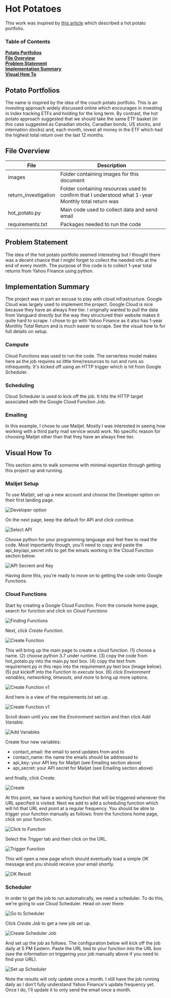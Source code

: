 # Hot Potatoes
This work was inspired by [this article](https://www.theglobeandmail.com/investing/markets/etfs/article-hot-vs-passive-potato-portfolios-which-delivers-the-best-return/) which described a hot potato portfolio.

### Table of Contents
**[Potato Portfolios](#potato-portfolios)**<br>
**[File Overview](#file-overview)**<br>
**[Problem Statement](#problem-statement)**<br>
**[Implementation Summary](#implementation-summary)**<br>
**[Visual How To](#visual-how-to)**<br>

## Potato Portfolios
The name is inspired by the idea of the couch potato portfolio. This is an investing approach widely discussed online which encourages in investing in index tracking ETFs and holding for the long term. By contrast, the hot potato approach suggested that we should take the same ETF basket (in this case suggested as Canadian stocks, Canadian bonds, US stocks, and internation stocks) and, each month, invest all money in the ETF which had the highest total return over the last 12 months.
## File Overview
| File | Description |
|------|-------------|
| images | Folder containing images for this document |
| return_investigation | Folder containing resources used to confirm that I understood what 1-year Monthly total return was |
| hot_potato.py | Main code used to collect data and send email |
| requirements.txt | Packages needed to run the code |

## Problem Statement
The idea of the hot potato portfolio seemed interesting but I thought there was a decent chance that I might forget to collect the needed info at the end of every month. The purpose of this code is to collect 1-year total returns from Yahoo Finance using python.
## Implementation Summary
The project was in part an excuse to play with cloud infrastructure. Google Cloud was largely used to implement the project. Google Cloud is nice because they have an always free tier. I originally wanted to pull the data from Vanguard directly but the way they structured their website makes it quite hard to scrape. I chose to go with Yahoo Finance as it also has 1-year Monthly Total Return and is much easier to scrape. See the visual how to for full details on setup.
### Compute
Cloud Functions was used to run the code. The serverless model makes here as the job requires so little time/resources to run and runs so infrequently. It's kicked off using an HTTP trigger which is hit from Google Scheduler.
### Scheduling
Cloud Scheduler is used to kick off the job. It hits the HTTP target associated with the Google Cloud Function Job.
### Emailing
In this example, I chose to use Mailjet. Mostly I was interested in seeing how working with a third party mail service would work. No specific reason for choosing Mailjet other than that they have an always free tier.

## Visual How To

This section aims to walk someone with minimal expertize through getting this project up and running.

### Mailjet Setup
To use Mailjet, set up a new account and choose the Developer option on their first landing page.

![Developer option](https://raw.githubusercontent.com/fritzel56/hot-potatoes/master/images/mailjet-developer-option.png)

On the next page, keep the default for API and click continue.

![Select API](https://raw.githubusercontent.com/fritzel56/hot-potatoes/master/images/mailjet-select-api.png)

Choose python for your programming language and feel free to read the code. Most importantly though, you'll need to copy and paste the api_key/api_secret info to get the emails working in the Cloud Function section below.

![API Secrent and Key](https://raw.githubusercontent.com/fritzel56/hot-potatoes/master/images/api-secret-and-key.png)

Having done this, you're ready to move on to getting the code onto Google Functions.

### Cloud Functions

Start by creating a Google Cloud Function. From the console home page, search for function and click on *Cloud Functions*

![Finding Functions](https://raw.githubusercontent.com/fritzel56/hot-potatoes/master/images/go-to-cloud-functions.png)

Next, click *Create Function*.

![Create Function](https://raw.githubusercontent.com/fritzel56/hot-potatoes/master/images/click-create-function.png)

This will bring up the main page to create a cloud function. (1) choose a name. (2) choose python 3.7 under runtime. (3) copy the code from hot_potato.py into the main.py text box. (4) copy the text from requirement.py in this repo into the requirement.py text box (image below). (5) put kickoff into the *Function to execute* box. (6) click *Environment variables, networking, timeouts, and more* to bring up more options.

![Create Function v1](https://raw.githubusercontent.com/fritzel56/hot-potatoes/master/images/create-function.png)

And here is a view of the requirements.txt set up.

![Create Function v1](https://raw.githubusercontent.com/fritzel56/hot-potatoes/master/images/requirements.png)

Scroll down until you see the *Environment* section and then click *Add Variable*.

![Add Variables](https://raw.githubusercontent.com/fritzel56/hot-potatoes/master/images/add-variable.png)

Create four new variables:
* contact_email: the email to send updates from and to
* contact_name: the name the emails should be addressed to
* api_key: your API key for Mailjet (see Emailing section above)
* api_secret: your API secret for Mailjet (see Emailing section above)

and finally, click *Create*.

![Create](https://raw.githubusercontent.com/fritzel56/hot-potatoes/master/images/fill-variables-and-create.png)

At this point, we have a working function that will be triggered whenever the URL specified is visited. Next we add to add a scheduling function which will hit that URL end point at a regular frequency. You should be able to trigger your function manually as follows: from the functions home page, click on your function.

![Click to Function](https://raw.githubusercontent.com/fritzel56/hot-potatoes/master/images/click-to-function.png)

Select the *Trigger* tab and then click on the URL.

![Trigger Function](https://raw.githubusercontent.com/fritzel56/hot-potatoes/master/images/manual-trigger.png)

This will open a new page which should eventually load a simple *OK* message and you should receive your email shortly.

![OK Result](https://raw.githubusercontent.com/fritzel56/hot-potatoes/master/images/ok-result.png)

### Scheduler

In order to get the job to run automatically, we need a scheduler. To do this, we're going to use Cloud Scheduler. Head on over there:

![Go to Scheduler](https://raw.githubusercontent.com/fritzel56/hot-potatoes/master/images/go-to-scheduler.png)

Click *Create Job* to get a new job set up.

![Create Scheduler Job](https://raw.githubusercontent.com/fritzel56/hot-potatoes/master/images/create-scheduler-job.png)

And set up the job as follows. The configuration below will kick off the job daily at 5 PM Eastern. Paste the URL tied to your function into the URL box (see the information on triggering your job manually above if you need to find your URL).

![Set up Scheduler](https://raw.githubusercontent.com/fritzel56/hot-potatoes/master/images/scheduler-set-up.png)

Note the results will only update once a month. I still have the job running daily as I don't fully understand Yahoo Finance's update frequency yet. Once I do, I'll update it to only send the email once a  month.
